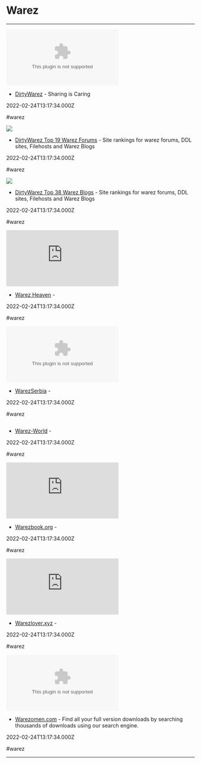 # Warez

---

![](https://rdl.ink/render/https%3A%2F%2Fforum.dirtywarez.com)

- [DirtyWarez](https://forum.dirtywarez.com) - Sharing is Caring

2022-02-24T13:17:34.000Z

#warez

![](https://rdl.ink/render/https%3A%2F%2Fdirtywarez.org%2Fcat%2Fforum)

- [DirtyWarez Top 19 Warez Forums](https://dirtywarez.org/cat/forum) - Site rankings for warez forums, DDL sites, Filehosts and Warez Blogs

2022-02-24T13:17:34.000Z

#warez

![](https://rdl.ink/render/https%3A%2F%2Fdirtywarez.org%2Fcat%2Fblog)

- [DirtyWarez Top 38 Warez Blogs](https://dirtywarez.org/cat/blog) - Site rankings for warez forums, DDL sites, Filehosts and Warez Blogs

2022-02-24T13:17:34.000Z

#warez

![](https://rdl.ink/render/https%3A%2F%2Fwww.warezheaven.com%2Findex.php)

- [Warez Heaven](https://www.warezheaven.com/index.php) - 

2022-02-24T13:17:34.000Z

#warez

![](https://rdl.ink/render/https%3A%2F%2Fwww.warez-serbia.com)

- [WarezSerbia](https://www.warez-serbia.com) - 

2022-02-24T13:17:34.000Z

#warez

![]()

- [Warez-World](https://warez-world.org) - 

2022-02-24T13:17:34.000Z

#warez

![](https://rdl.ink/render/https%3A%2F%2Fwww.warezbook.org)

- [Warezbook.org](https://www.warezbook.org) - 

2022-02-24T13:17:34.000Z

#warez

![](https://rdl.ink/render/https%3A%2F%2Fwarezlover.xyz)

- [Warezlover.xyz](https://warezlover.xyz) - 

2022-02-24T13:17:34.000Z

#warez

![](https://rdl.ink/render/https%3A%2F%2Fwarezomen.com)

- [Warezomen.com](https://warezomen.com) - Find all your full version downloads by searching thousands of downloads using our search engine.

2022-02-24T13:17:34.000Z

#warez

---

